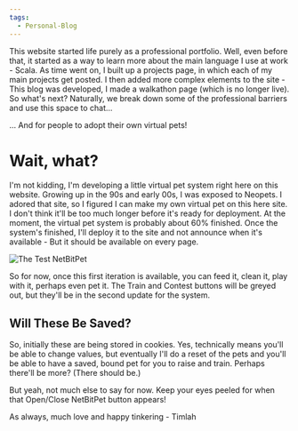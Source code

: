```yaml
---
tags:
  - Personal-Blog
---
```

This website started life purely as a professional portfolio. Well, even before that, it started as a way to learn more about the main language I use at work - Scala. As time went on, I built up a projects page, in which each of my main projects get posted. I then added more complex elements to the site - This blog was developed, I made a walkathon page (which is no longer live). So what's next? Naturally, we break down some of the professional barriers and use this space to chat...

... And for people to adopt their own virtual pets!
# Wait, what?

I'm not kidding, I'm developing a little virtual pet system right here on this website. Growing up in the 90s and early 00s, I was exposed to Neopets. I adored that site, so I figured I can make my own virtual pet on this here site. I don't think it'll be too much longer before it's ready for deployment. At the moment, the virtual pet system is probably about 60% finished. Once the system's finished, I'll deploy it to the site and not announce when it's available - But it should be available on every page.

![The Test NetBitPet](https://i.ibb.co/NVnFxHJ/Net-Bit-Pets-Test.webp)

So for now, once this first iteration is available, you can feed it, clean it, play with it, perhaps even pet it. The Train and Contest buttons will be greyed out, but they'll be in the second update for the system.
## Will These Be Saved?

So, initially these are being stored in cookies. Yes, technically means you'll be able to change values, but eventually I'll do a reset of the pets and you'll be able to have a saved, bound pet for you to raise and train. Perhaps there'll be more? (There should be.)

But yeah, not much else to say for now. Keep your eyes peeled for when that Open/Close NetBitPet button appears!

As always, much love and happy tinkering - 
Timlah